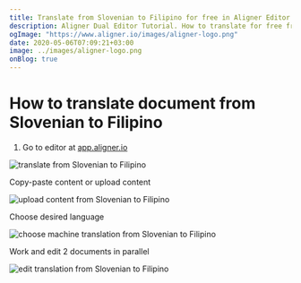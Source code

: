 ```yaml
---
title: Translate from Slovenian to Filipino for free in Aligner Editor
description: Aligner Dual Editor Tutorial. How to translate for free from Slovenian to Filipino. Aligner is multilingual document management platform. 
ogImage: "https://www.aligner.io/images/aligner-logo.png"
date: 2020-05-06T07:09:21+03:00
image: ../images/aligner-logo.png
onBlog: true
---
```


# How to translate document from Slovenian to Filipino

1. Go to editor at [app.aligner.io](https://app.aligner.io "Aligner App web page")

![translate from Slovenian to Filipino](../aligner-blank-editor.png "translate from Slovenian to Filipino")

Copy-paste content or upload content

![upload content from Slovenian to Filipino](../aligner-uploaded-document.png "upload content from Slovenian to Filipino")

Choose desired language

![choose machine translation from Slovenian to Filipino](../aligner-language-dropdown.png "choose machine translation from Slovenian to Filipino")

Work and edit 2 documents in parallel

![edit translation from Slovenian to Filipino](../aligner-double-sitded-editor.png "edit translation from Slovenian to Filipino")

